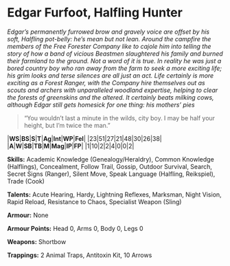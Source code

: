 # Edgar Furfoot, Halfling Hunter
_Edgar’s permanently furrowed brow and gravely voice are offset by his
soft, Halfling pot-belly: he’s mean but not lean. Around the campfire
the members of the Free Forester Company like to cajole him into
telling the story of how a band of vicious Beastmen slaughtered his
family and burned their farmland to the ground. Not a word of it is
true. In reality he was just a bored country boy who ran away from
the farm to seek a more exciting life; his grim looks and terse silences
are all just an act. Life certainly is more exciting as a Forest Ranger,
with the Company hire themselves out as scouts and archers with
unparalleled woodland expertise, helping to clear the forests of
greenskins and the altered. It certainly beats milking cows, although
Edgar still gets homesick for one thing: his mothers’ pies_

> “You wouldn’t last a minute in the wilds, city boy. I may be
half your height, but I’m twice the man.”

|**WS**|**BS**|**S**|**T**|**Ag**|**Int**|**WP**|**Fel**|
|23|51|27|21|48|30|26|38|
|**A**|**W**|**SB**|**TB**|**M**|**Mag**|**IP**|**FP**|
|1|10|2|2|4|0|0|2|

**Skills:** Academic Knowledge (Genealogy/Heraldry), Common
Knowledge (Halflings), Concealment, Follow Trail, Gossip, Outdoor
Survival, Search, Secret Signs (Ranger), Silent Move, Speak Language
(Halfling, Reikspiel), Trade (Cook)

**Talents:** Acute Hearing, Hardy, Lightning Reflexes, Marksman,
Night Vision, Rapid Reload, Resistance to Chaos, Specialist Weapon
(Sling)

**Armour:** None

**Armour Points:** Head 0, Arms 0, Body 0, Legs 0

**Weapons:** Shortbow

**Trappings:** 2 Animal Traps, Antitoxin Kit, 10 Arrows
